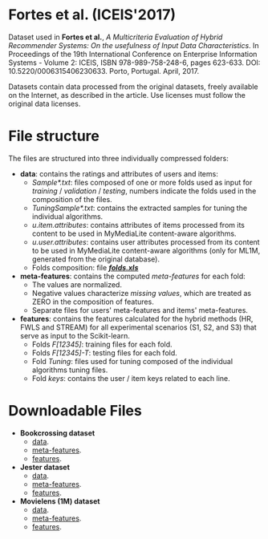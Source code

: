 
# Fortes et al. (ICEIS'2017)

Dataset used in **Fortes et al.**, *A Multicriteria Evaluation of Hybrid Recommender Systems: On the usefulness of Input Data Characteristics*. In Proceedings of the 19th International Conference on Enterprise Information Systems - Volume 2: ICEIS, ISBN 978-989-758-248-6, pages 623-633. DOI: 10.5220/0006315406230633. Porto, Portugal. April, 2017.

Datasets contain data processed from the original datasets, freely available on the Internet, as described in the article. Use licenses must follow the original data licenses.

# File structure


The files are structured into three individually compressed folders:

-   **data**: contains the ratings and attributes of users and items:
    -   _Sample*.txt_: files composed of one or more folds used as input for _training_ / _validation_ / _testing_, numbers indicate the folds used in the composition of the files.
    -   _TuningSample*.txt_: contains the extracted samples for tuning the individual algorithms.
    -   _u.item.attributes_: contains attributes of items processed from its content to be used in MyMediaLite content-aware algorithms.
    -   _u.user.attributes_: contains user attributes processed from its content to be used in MyMediaLite content-aware algorithms (only for ML1M, generated from the original database).
    -   Folds composition: file ***[folds.xls](folds.xlsx)***
-   **meta-features**: contains the computed _meta-features_ for each fold:
    -   The values are normalized.
    -   Negative values characterize _missing values_, which are treated as ZERO in the composition of features.
    -   Separate files for users' meta-features and items' meta-features.
-   **features**: contains the features calculated for the hybrid methods (HR, FWLS and STREAM) for all experimental scenarios (S1, S2, and S3) that serve as input to the Scikit-learn.
    -   Folds _F[12345]_: training files for each fold.
    -   Folds _F[12345]-T_: testing files for each fold.
    -   Fold _Tuning_: files used for tuning composed of the individual algorithms tuning files.
    -   Fold _keys_: contains the user / item keys related to each line.

# Downloadable Files

-   **Bookcrossing dataset**
    -   [data](https://drive.google.com/file/d/12UualNof3f6bwreAJNFLQdpJzVk0U0Zp/view?usp=sharing).
    -   [meta-features](https://drive.google.com/file/d/1CtJPpZ1Fmg_aj30SCugwFDp4FHxuRerX/view?usp=sharing).
    -   [features](https://drive.google.com/file/d/1J1cPVzu0C6JflIE9ROC84YpMd5no9rws/view?usp=sharing).
-   **Jester dataset**
    -   [data](https://drive.google.com/file/d/1SHycMtE6m8LxhWRmzWEIWAf5_nA5HPzG/view?usp=sharing).
    -   [meta-features](https://drive.google.com/file/d/188Op6KcgxI6kM3Un42ZKnalyAucGxXFp/view?usp=sharing).
    -   [features](https://drive.google.com/file/d/1rZ1sA3tkjSnaahy4MM-CAP2DNhb1RcKw/view?usp=sharing).
-   **Movielens (1M) dataset**
    -   [data](https://drive.google.com/file/d/1jJE-joIV-TX5kpiar9vo8SCaXFZ9JOyu/view?usp=sharing).
    -   [meta-features](https://drive.google.com/file/d/1ONlgf3zJ9NwVvIouLOU4VQT6VEfpDCb2/view?usp=sharing).
    -   [features](https://drive.google.com/file/d/1QR6tO4Kh-ltDC9DAn-SwudVDGiFwpuQj/view?usp=sharing).
